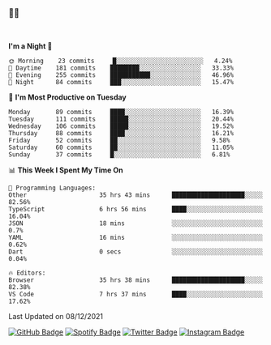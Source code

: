 ### 🤙🍺

<!-- <a href="https://github-readme-stats.vercel.app/api?username=hzak2xx&count_private=true&show_icons=true&theme=dracula">
  <img align="center" src="https://github-readme-stats.vercel.app/api?username=hzak2xx&count_private=true&show_icons=true&theme=dracula" />
</a>
</br> -->
</br>

<!--START_SECTION:waka-->
**I'm a Night 🦉** 

```text
🌞 Morning    23 commits     █░░░░░░░░░░░░░░░░░░░░░░░░   4.24% 
🌆 Daytime    181 commits    ████████░░░░░░░░░░░░░░░░░   33.33% 
🌃 Evening    255 commits    ███████████░░░░░░░░░░░░░░   46.96% 
🌙 Night      84 commits     ███░░░░░░░░░░░░░░░░░░░░░░   15.47%

```
📅 **I'm Most Productive on Tuesday** 

```text
Monday       89 commits     ████░░░░░░░░░░░░░░░░░░░░░   16.39% 
Tuesday      111 commits    █████░░░░░░░░░░░░░░░░░░░░   20.44% 
Wednesday    106 commits    █████░░░░░░░░░░░░░░░░░░░░   19.52% 
Thursday     88 commits     ████░░░░░░░░░░░░░░░░░░░░░   16.21% 
Friday       52 commits     ██░░░░░░░░░░░░░░░░░░░░░░░   9.58% 
Saturday     60 commits     ██░░░░░░░░░░░░░░░░░░░░░░░   11.05% 
Sunday       37 commits     █░░░░░░░░░░░░░░░░░░░░░░░░   6.81%

```


📊 **This Week I Spent My Time On** 

```text
💬 Programming Languages: 
Other                    35 hrs 43 mins      ████████████████████░░░░░   82.56% 
TypeScript               6 hrs 56 mins       ████░░░░░░░░░░░░░░░░░░░░░   16.04% 
JSON                     18 mins             ░░░░░░░░░░░░░░░░░░░░░░░░░   0.7% 
YAML                     16 mins             ░░░░░░░░░░░░░░░░░░░░░░░░░   0.62% 
Dart                     0 secs              ░░░░░░░░░░░░░░░░░░░░░░░░░   0.04%

🔥 Editors: 
Browser                  35 hrs 38 mins      ████████████████████░░░░░   82.38% 
VS Code                  7 hrs 37 mins       ████░░░░░░░░░░░░░░░░░░░░░   17.62%

```


 Last Updated on 08/12/2021
<!--END_SECTION:waka-->

[![GitHub Badge](https://img.shields.io/badge/GitHub-100000?style=for-the-badge&logo=github&logoColor=white)](https://github.com/hzak2xx)
[![Spotify Badge](https://img.shields.io/badge/Spotify-1ED760?&style=for-the-badge&logo=spotify&logoColor=white)](https://open.spotify.com/user/uf90s6sbbh75a1mt44clkhkvf)
[![Twitter Badge](https://img.shields.io/badge/Twitter-1DA1F2?style=for-the-badge&logo=twitter&logoColor=white)](https://twitter.com/hzak2xx)
[![Instagram Badge](https://img.shields.io/badge/Instagram-E4405F?style=for-the-badge&logo=instagram&logoColor=white)](https://www.instagram.com/hzak2xx/)
